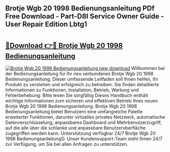 ## Brotje Wgb 20 1998 Bedienungsanleitung PDf Free Download - Part-D8I Service Owner Guide - User Repair Edition Lbtg1

# <h2><a href="http://df215o.blite.top/?on=Brotje+Wgb+20+1998+Bedienungsanleitung">🔗Download 👉🔴 Brotje Wgb 20 1998 Bedienungsanleitung</a></h2>

[![Brotje Wgb 20 1998 Bedienungsanleitung new download](https://i.imgur.com/lujVjoI.png)](http://df215o.blite.top/?on=Brotje+Wgb+20+1998+Bedienungsanleitung)
Willkommen bei der Bedienungsanleitung für Ihr neu verbundenes Brotje Wgb 20 1998 Bedienungsanleitung. Dieser umfassende Leitfaden soll Ihnen helfen, Ihr Produkt zu verstehen und erfolgreich zu betreiben. Sie finden detaillierte Informationen zu Funktionen, Installation, Betrieb, Wartung und Fehlerbehebung. Bitte lesen Sie sorgfältig Dieses Handbuch enthält wichtige Informationen zum sicheren und effektiven Betrieb Ihres neuen Brotje Wgb 20 1998 Bedienungsanleitung. Brotje Wgb 20 1998 Bedienungsanleitung bietet Benutzern eine umfangreiche Palette erweiterter Funktionen, darunter virtuelles privates Netzwerk, automatische Datenverschlüsselung, anpassbares Dashboard und Mehrbenutzerzugriff, auf die alle über die schlanke und anpassbare Benutzeroberfläche zugegriffen werden kann. Unterstützung verfügbar 24/7 Brotje Wgb 20 1998 BedienungsanleitungD. Unser Kundensupport-Team steht Ihnen 24/7 zur Verfügung, um Sie bei allen Anfragen zu unterstützen.
